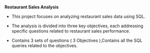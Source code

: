 **Restaurant Sales Analysis**

* This project focuses on analyzing restaurant sales data using SQL.

* The analysis is divided into three key objectives, each addressing specific questions related to restaurant sales performance.

* Contains 3 sets of questions ( 3 Objectives ),Contains all the SQL queries related to the objectives.


